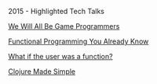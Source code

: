 2015 - Highlighted Tech Talks

[We Will All Be Game Programmers](https://www.youtube.com/watch?v=avwDj3KRuLc)

[Functional Programming You Already Know](https://www.youtube.com/watch?v=lNKXTlCOGEc)

[What if the user was a function?](https://www.youtube.com/watch?v=1zj7M1LnJV4)

[Clojure Made Simple](https://www.youtube.com/watch?v=VSdnJDO-xdg)
